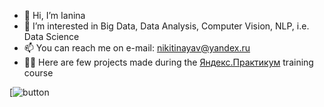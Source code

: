 - 👋 Hi, I’m Ianina
- 👀 I’m interested in Big Data, Data Analysis, Computer Vision, NLP, i.e. Data Science
- 📫 You can reach me on e-mail: nikitinayav@yandex.ru
- 👩‍💻 Here are few projects made during the [Яндекс.Практикум](https://practicum.yandex.ru/data-scientist/) training course

[![button](https://jupyterhub.praktikum-services.ru/user/user-0-509285852/notebooks/Untitled2.ipynb?kernel_name=python3#)
